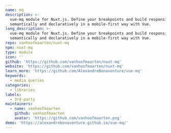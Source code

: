 ```yaml
---
name: mq
description: >-
  vue-mq module for Nuxt.js. Define your breakpoints and build responsive design
  semantically and declaratively in a mobile-first way with Vue.
long_description: >-
  vue-mq module for Nuxt.js. Define your breakpoints and build responsive design
  semantically and declaratively in a mobile-first way with Vue.
repo: vanhoofmaarten/nuxt-mq
npm: nuxt-mq
type: module
icon: ''
github: 'https://github.com/vanhoofmaarten/nuxt-mq'
website: 'https://github.com/vanhoofmaarten/nuxt-mq'
learn_more: 'https://github.com/AlexandreBonaventure/vue-mq'
keywords:
  - media queries
categories:
  - libraries
labels:
  - 3rd-party
maintainers:
  - name: vanhoofmaarten
    github: vanhoofmaarten
    avatar: 'https://github.com/vanhoofmaarten.png'
demo: 'https://alexandrebonaventure.github.io/vue-mq/'
---
```

